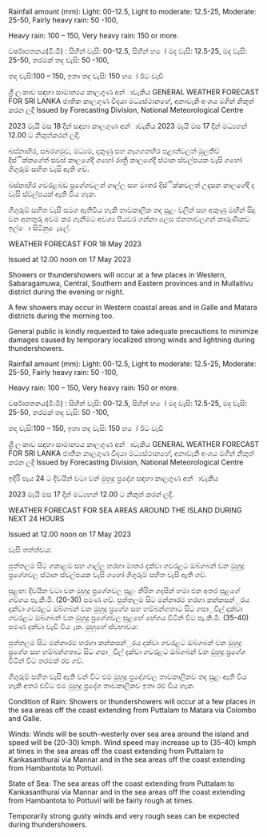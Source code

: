 Rainfall amount (mm): Light: 00-12.5, Light to moderate: 12.5-25, Moderate: 25-50, Fairly heavy rain: 50 -100,

Heavy rain: 100 – 150, Very heavy rain: 150 or more.

වර්ෂාපතනය(මි.මී) : සිහින් වැසි: 00-12.5, සිහින් හ ෝ මද වැසි: 12.5-25, මද වැසි: 25-50, තරමක් තද වැසි: 50 -100,

තද වැසි:100 – 150, ඉතා තද වැසි: 150 හ ෝ ඊට වැඩි

ශ්‍රී ලංකාව සඳහා සාමාන්‍යය කාලගුණ අන්‍ාවැකිය GENERAL WEATHER FORECAST FOR SRI LANKA ජාතික කාලගුණ විදයා මධ්‍යස්ථානහේ, අනාවැකි අංශය මගින් නිකුත් කරන ලදි Issued by Forecasting Division, National Meteorological Centre

2023 මැයි මස 18 දින්‍ සඳහා කාලගුණ අන්‍ාවැකිය 2023 මැයි මස 17 දින්‍ මධ්‍යහන්‍ 12.00 ට නිකුත්කරන්‍ ලදි.

බස්නාහිර, සබරගමුව, මධ්‍යම, දකුණු සහ නැගගනහිර පළාත්වලත් මුලතිව් දිස්ික්කගේත් සවස් කාලගේදී ගහෝ රාත්‍රී කාලගේදී ස්ථාන ස්වල්පයක වැසි ගහෝ ගිගුරුම් සහිත වැසි ඇති ගව්.

බස්නාහිර ගවරළබඩ ප්‍රගේශවලත් ගාල්ල සහ මාතර දිස්ික්කවලත් උදෑසන කාලගේදී ද වැසි ස්වල්පයක් ඇති විය හැක.

ගිගුරුම් සහිත වැසි සමග ඇතිවිය හැකි තාවකාලික තද සුළං වලින් සහ අකුණු මඟින් සිදු වන අනතුරු අවම කර ගැනීමට අවශ්‍ය පියවර ගන්නා ලෙස ජනතාවලගන් කාරුණිකව ඉල්ො සිටිනු ෙැලේ.

WEATHER FORECAST FOR 18 May 2023

Issued at 12.00 noon on 17 May 2023

Showers or thundershowers will occur at a few places in Western, Sabaragamuwa, Central, Southern and Eastern provinces and in Mullaitivu district during the evening or night.

A few showers may occur in Western coastal areas and in Galle and Matara districts during the morning too.

General public is kindly requested to take adequate precautions to minimize damages caused by temporary localized strong winds and lightning during thundershowers.

Rainfall amount (mm): Light: 00-12.5, Light to moderate: 12.5-25, Moderate: 25-50, Fairly heavy rain: 50 -100,

Heavy rain: 100 – 150, Very heavy rain: 150 or more.

වර්ෂාපතනය(මි.මී) : සිහින් වැසි: 00-12.5, සිහින් හ ෝ මද වැසි: 12.5-25, මද වැසි: 25-50, තරමක් තද වැසි: 50 -100,

තද වැසි:100 – 150, ඉතා තද වැසි: 150 හ ෝ ඊට වැඩි

ශ්‍රී ලංකාව සඳහා සාමාන්‍යය කාලගුණ අන්‍ාවැකිය GENERAL WEATHER FORECAST FOR SRI LANKA ජාතික කාලගුණ විදයා මධ්‍යස්ථානහේ, අනාවැකි අංශය මගින් නිකුත් කරන ලදි Issued by Forecasting Division, National Meteorological Centre

ඉදිරි පැය 24 ට දිවයින්‍ වටා වන්‍ මුහුදු ප්‍රදේශ සඳහා කාලගුණ අන්‍ාවැකිය

2023 මැයි මස 17 දින්‍ මධ්‍යහන්‍ 12.00 ට නිකුත් කරන්‍ ලදි.

WEATHER FORECAST FOR SEA AREAS AROUND THE ISLAND DURING NEXT 24 HOURS

Issued at 12.00 noon on 17 May 2023

වැසි තත්ත්වය:

පුත්තලම සිට ගකාළඹ සහ ගාල්ල හරහා මාතර දක්වා ගවරළට ඔබ්ගබන් වන මුහුදු ප්‍රගේශවල ස්ථාන ස්වල්පයක වැසි ගහෝ ගිගුරුම් සහිත වැසි ඇති ගව්.

සුළඟ: දිවයින වටා වන මුහුදු ප්‍රගේශවල සුළං නිරිත ගදසින් හමා එන අතර සුළගේ ගව්ගය පැ.කි.මී. (20-30) පමණ ගව්. පුත්තලම සිට මන්නාරම හරහා කන්කසන්ුරය දක්වා ගවරළට ඔබ්ගබන් වන මුහුදු ප්‍රගේශ සහ හම්බන්ගතාට සිට ගපාුවිල් දක්වා ගවරළට ඔබ්ගබන් වන මුහුදු ප්‍රගේශවල සුළහේ හේගය විටින් විට පැ.කි.මී. (35-40) පමණ දක්වා වැඩි විය ැක. මුහුහේ ස්වභාවය:

පුත්තලම සිට මන්නාරම හරහා කන්කසන්ුරය දක්වා ගවරළට ඔබ්ගබන් වන මුහුදු ප්‍රගේශ සහ හම්බන්ගතාට සිට ගපාුවිල් දක්වා ගවරළට ඔබ්ගබන් වන මුහුදු ප්‍රගේශ විටින් විට තරමක් රළු ගව්.

ගිගුරුම් සහිත වැසි ඇති වන්‍ විට එම මුහුදු ප්‍රදේශවල තාවකාලිකව තද සුළං ඇති විය හැකි අතර එවිට එම මුහුදු ප්‍රදේශ තාවකාලිකව ඉතා රළු විය හැක.

Condition of Rain: Showers or thundershowers will occur at a few places in the sea areas off the coast extending from Puttalam to Matara via Colombo and Galle.

Winds: Winds will be south-westerly over sea area around the island and speed will be (20-30) kmph. Wind speed may increase up to (35-40) kmph at times in the sea areas off the coast extending from Puttalam to Kankasanthurai via Mannar and in the sea areas off the coast extending from Hambantota to Pottuvil.

State of Sea: The sea areas off the coast extending from Puttalam to Kankasanthurai via Mannar and in the sea areas off the coast extending from Hambantota to Pottuvil will be fairly rough at times.

Temporarily strong gusty winds and very rough seas can be expected during thundershowers.